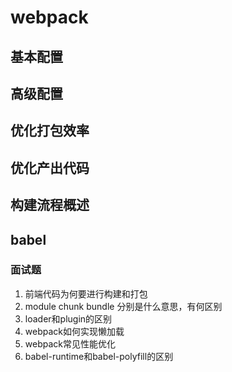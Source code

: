 # webpack
## 基本配置
### 
## 高级配置
## 优化打包效率
## 优化产出代码
## 构建流程概述
## babel

### 面试题
1. 前端代码为何要进行构建和打包
2. module chunk bundle 分别是什么意思，有何区别
3. loader和plugin的区别
4. webpack如何实现懒加载
5. webpack常见性能优化
6. babel-runtime和babel-polyfill的区别